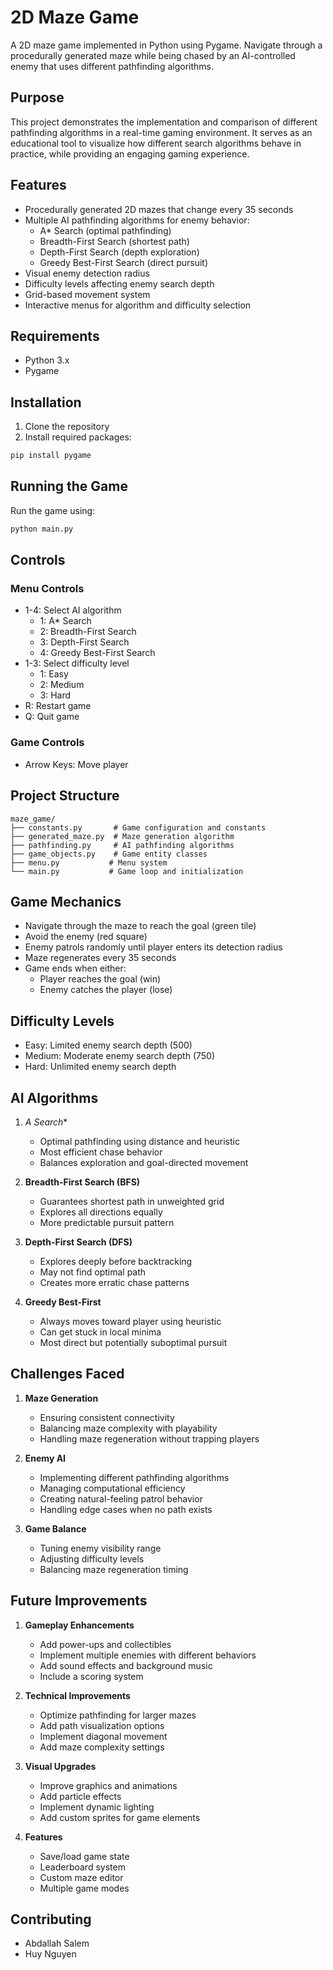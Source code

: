 # 2D Maze Game
A 2D maze game implemented in Python using Pygame. Navigate through a procedurally generated maze while being chased by an AI-controlled enemy that uses different pathfinding algorithms.

## Purpose
This project demonstrates the implementation and comparison of different pathfinding algorithms in a real-time gaming environment. It serves as an educational tool to visualize how different search algorithms behave in practice, while providing an engaging gaming experience.

## Features
- Procedurally generated 2D mazes that change every 35 seconds
- Multiple AI pathfinding algorithms for enemy behavior:
  - A* Search (optimal pathfinding)
  - Breadth-First Search (shortest path)
  - Depth-First Search (depth exploration)
  - Greedy Best-First Search (direct pursuit)
- Visual enemy detection radius
- Difficulty levels affecting enemy search depth
- Grid-based movement system
- Interactive menus for algorithm and difficulty selection

## Requirements
- Python 3.x
- Pygame

## Installation
1. Clone the repository
2. Install required packages:
```bash
pip install pygame
```

## Running the Game
Run the game using:
```bash
python main.py
```

## Controls
### Menu Controls
- 1-4: Select AI algorithm
  - 1: A* Search
  - 2: Breadth-First Search
  - 3: Depth-First Search
  - 4: Greedy Best-First Search
- 1-3: Select difficulty level
  - 1: Easy
  - 2: Medium
  - 3: Hard
- R: Restart game
- Q: Quit game

### Game Controls
- Arrow Keys: Move player

## Project Structure
```
maze_game/
├── constants.py       # Game configuration and constants
├── generated_maze.py  # Maze generation algorithm
├── pathfinding.py     # AI pathfinding algorithms
├── game_objects.py    # Game entity classes
├── menu.py           # Menu system
└── main.py           # Game loop and initialization
```

## Game Mechanics
- Navigate through the maze to reach the goal (green tile)
- Avoid the enemy (red square)
- Enemy patrols randomly until player enters its detection radius
- Maze regenerates every 35 seconds
- Game ends when either:
  - Player reaches the goal (win)
  - Enemy catches the player (lose)

## Difficulty Levels
- Easy: Limited enemy search depth (500)
- Medium: Moderate enemy search depth (750)
- Hard: Unlimited enemy search depth

## AI Algorithms
1. **A* Search**
   - Optimal pathfinding using distance and heuristic
   - Most efficient chase behavior
   - Balances exploration and goal-directed movement

2. **Breadth-First Search (BFS)**
   - Guarantees shortest path in unweighted grid
   - Explores all directions equally
   - More predictable pursuit pattern

3. **Depth-First Search (DFS)**
   - Explores deeply before backtracking
   - May not find optimal path
   - Creates more erratic chase patterns

4. **Greedy Best-First**
   - Always moves toward player using heuristic
   - Can get stuck in local minima
   - Most direct but potentially suboptimal pursuit

## Challenges Faced
1. **Maze Generation**
   - Ensuring consistent connectivity
   - Balancing maze complexity with playability
   - Handling maze regeneration without trapping players

2. **Enemy AI**
   - Implementing different pathfinding algorithms
   - Managing computational efficiency
   - Creating natural-feeling patrol behavior
   - Handling edge cases when no path exists

3. **Game Balance**
   - Tuning enemy visibility range
   - Adjusting difficulty levels
   - Balancing maze regeneration timing

## Future Improvements
1. **Gameplay Enhancements**
   - Add power-ups and collectibles
   - Implement multiple enemies with different behaviors
   - Add sound effects and background music
   - Include a scoring system

2. **Technical Improvements**
   - Optimize pathfinding for larger mazes
   - Add path visualization options
   - Implement diagonal movement
   - Add maze complexity settings

3. **Visual Upgrades**
   - Improve graphics and animations
   - Add particle effects
   - Implement dynamic lighting
   - Add custom sprites for game elements

4. **Features**
   - Save/load game state
   - Leaderboard system
   - Custom maze editor
   - Multiple game modes

## Contributing

- Abdallah Salem
- Huy Nguyen
